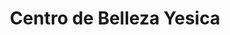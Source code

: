 ---
title: "Centro de Belleza Yesica"
url: /libertad-del-toachi/centro-de-belleza-yesica/
shop: peluquería
---